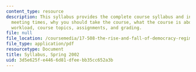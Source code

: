 ```yaml
---
content_type: resource
description: This syllabus provides the complete course syllabus and information on
  meeting times, why you should take the course, what the course is about, readings,
  workload, course topics, assignments, and grading.
file: null
file_location: /coursemedia/17-508-the-rise-and-fall-of-democracy-regime-change-spring-2002/3d5e625fe4466d81dfeebb35cc652a3b_17_508_syllabus_2002_final.pdf
file_type: application/pdf
resourcetype: Document
title: Syllabus, Spring 2002
uid: 3d5e625f-e446-6d81-dfee-bb35cc652a3b
---
```

